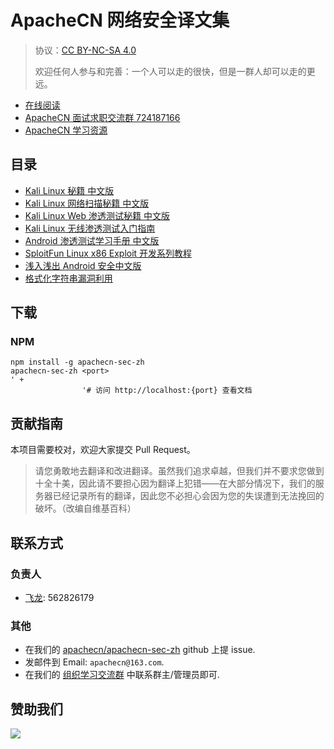 # ApacheCN 网络安全译文集

> 协议：[CC BY-NC-SA 4.0](http://creativecommons.org/licenses/by-nc-sa/4.0/)
> 
> 欢迎任何人参与和完善：一个人可以走的很快，但是一群人却可以走的更远。

* [在线阅读](https://sec.apachecn.org)
* [ApacheCN 面试求职交流群 724187166](https://jq.qq.com/?_wv=1027&k=54ujcL3)
* [ApacheCN 学习资源](http://www.apachecn.org/)

## 目录

+   [Kali Linux 秘籍 中文版](docs/kali-linux-cookbook-zh/README.md)
+   [Kali Linux 网络扫描秘籍 中文版](docs/kali-linux-network-scanning-cookbook-zh/README.md)
+   [Kali Linux Web 渗透测试秘籍 中文版](docs/kali-linux-web-pentest-cookbook-zh/README.md)
+   [Kali Linux 无线渗透测试入门指南](docs/kali-linux-wireless-pentest-zh/README.md)
+   [Android 渗透测试学习手册 中文版](docs/lpad-zh/README.md)
+   [SploitFun Linux x86 Exploit 开发系列教程](docs/sploitfun-linux-x86-exp-tut-zh/README.md)
+   [浅入浅出 Android 安全中文版](docs/asani-zh/README.md)
+   [格式化字符串漏洞利用](docs/exp-fmt-str-vul-zh/README.md)

## 下载

### NPM

```
npm install -g apachecn-sec-zh
apachecn-sec-zh <port>
' + 
                '# 访问 http://localhost:{port} 查看文档
```

## 贡献指南

本项目需要校对，欢迎大家提交 Pull Request。

> 请您勇敢地去翻译和改进翻译。虽然我们追求卓越，但我们并不要求您做到十全十美，因此请不要担心因为翻译上犯错——在大部分情况下，我们的服务器已经记录所有的翻译，因此您不必担心会因为您的失误遭到无法挽回的破坏。（改编自维基百科）

## 联系方式

### 负责人

* [飞龙](https://github.com/wizardforcel): 562826179

### 其他

*   在我们的 [apachecn/apachecn-sec-zh](https://github.com/apachecn/apachecn-sec-zh) github 上提 issue.
*   发邮件到 Email: `apachecn@163.com`.
*   在我们的 [组织学习交流群](http://www.apachecn.org/organization/348.html) 中联系群主/管理员即可.

## 赞助我们

![](http://data.apachecn.org/img/about/donate.jpg)
